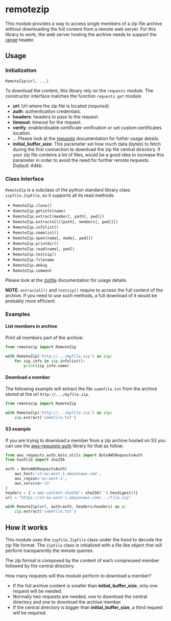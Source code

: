 # remotezip

This module provides a way to access single members of a zip file archive without downloading the full content from a remote web server. For this library to work, the web server hosting the archive needs to support the [range](https://developer.mozilla.org/en-US/docs/Web/HTTP/Range_requests) header. 

## Usage

### Initialization

`RemoteZip(url, ...)`


To download the content, this library rely on the `requests` module. The constructor interface matches the function `requests.get` module.



* **url**: Url where the zip file is located *(required)*.
* **auth**: authentication credentials.
* **headers**: headers to pass to the request.
* **timeout**: timeout for the request.
* **verify**: enable/disable certificate verification or set custom certificates location.
* ... Please look at the [requests](http://docs.python-requests.org/en/master/user/quickstart/#make-a-request) documentation for futher usage details.
* **initial\_buffer\_size**: This parameter set how much data (bytes) to fetch during the first connection to download the zip file central directory. If your zip file conteins a lot of files, would be a good idea to increase this parameter in order to avoid the need for further remote requests. *Default: 64kb*.



### Class Interface

`RemoteZip` is a subclass of the python standard library class `zipfile.ZipFile`, so it supports all its read methods:

* `RemoteZip.close()`
* `RemoteZip.getinfo(name)`
* `RemoteZip.extract(member[, path[, pwd]])`
* `RemoteZip.extractall([path[, members[, pwd]]])`
* `RemoteZip.infolist()`
* `RemoteZip.namelist()`
* `RemoteZip.open(name[, mode[, pwd]])`
* `RemoteZip.printdir()`
* `RemoteZip.read(name[, pwd])`
* `RemoteZip.testzip()`
* `RemoteZip.filename`
* `RemoteZip.debug`
* `RemoteZip.comment`

Please look at the [zipfile](https://docs.python.org/3/library/zipfile.html#zipfile-objects) documentation for usage details.


**NOTE**: `extractall()` and `testzip()` require to access the full content of the archive. If you need to use such methods, a full download of it would be probably more efficient.

### Examples

#### List members in archive

Print all members part of the archive:

```python
from remotezip import RemoteZip

with RemoteZip('http://.../myfile.zip') as zip:
	for zip_info in zip.infolist():
	    print(zip_info.name)
```


#### Download a member
The following example will extract the file `somefile.txt` from the archive stored at the url `http://.../myfile.zip`.

```python
from remotezip import RemoteZip

with RemoteZip('http://.../myfile.zip') as zip:
	zip.extract('somefile.txt')
```

#### S3 example

If you are trying to download a member from a zip archive hosted on S3 you can use the [aws-requests-auth](https://github.com/DavidMuller/aws-requests-auth) library for that as follow: 

```python
from aws_requests_auth.boto_utils import BotoAWSRequestsAuth
from hashlib import sha256

auth = BotoAWSRequestsAuth(
    aws_host='s3-eu-west-1.amazonaws.com',
    aws_region='eu-west-1',
    aws_service='s3'
)
headers = {'x-amz-content-sha256': sha256('').hexdigest()}
url = "https://s3-eu-west-1.amazonaws.com/.../file.zip"

with RemoteZip(url, auth=auth, headers=headers) as z: 
    zip.extract('somefile.txt')
```

## How it works

This module uses the `zipfile.ZipFile` class under the hood to decode the zip file format. The `ZipFile` class is initialized with a file like object that will perform transparently the remote queries.

The zip format is composed by the content of each compressed member followed by the central directory.

How many requests will this module perform to download a member?

* If the full archive content is smaller than **initial\_buffer\_size**, only one request will be needed.
* Normally two requests are needed, one to download the central directory and one to download the archive member.
* If the central directory is bigger than **initial\_buffer\_size**, a third request will be required.
